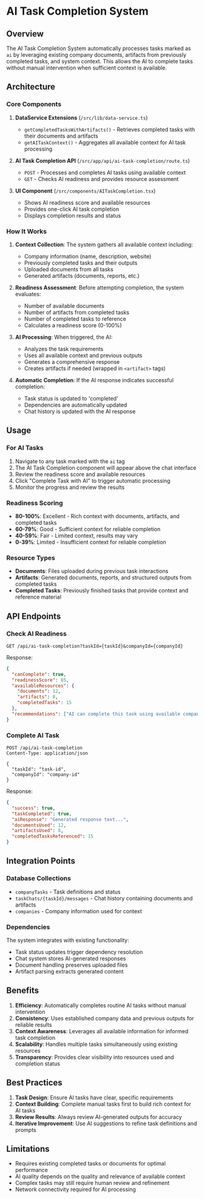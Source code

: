 # AI Task Completion System

## Overview

The AI Task Completion System automatically processes tasks marked as `ai` by leveraging existing company documents, artifacts from previously completed tasks, and system context. This allows the AI to complete tasks without manual intervention when sufficient context is available.

## Architecture

### Core Components

1. **DataService Extensions** (`/src/lib/data-service.ts`)
   - `getCompletedTasksWithArtifacts()` - Retrieves completed tasks with their documents and artifacts
   - `getAITaskContext()` - Aggregates all available context for AI task processing

2. **AI Task Completion API** (`/src/app/api/ai-task-completion/route.ts`)
   - `POST` - Processes and completes AI tasks using available context
   - `GET` - Checks AI readiness and provides resource assessment

3. **UI Component** (`/src/components/AITaskCompletion.tsx`)
   - Shows AI readiness score and available resources
   - Provides one-click AI task completion
   - Displays completion results and status

### How It Works

1. **Context Collection**: The system gathers all available context including:
   - Company information (name, description, website)
   - Previously completed tasks and their outputs
   - Uploaded documents from all tasks
   - Generated artifacts (documents, reports, etc.)

2. **Readiness Assessment**: Before attempting completion, the system evaluates:
   - Number of available documents
   - Number of artifacts from completed tasks
   - Number of completed tasks to reference
   - Calculates a readiness score (0-100%)

3. **AI Processing**: When triggered, the AI:
   - Analyzes the task requirements
   - Uses all available context and previous outputs
   - Generates a comprehensive response
   - Creates artifacts if needed (wrapped in `<artifact>` tags)

4. **Automatic Completion**: If the AI response indicates successful completion:
   - Task status is updated to 'completed'
   - Dependencies are automatically updated
   - Chat history is updated with the AI response

## Usage

### For AI Tasks

1. Navigate to any task marked with the `ai` tag
2. The AI Task Completion component will appear above the chat interface
3. Review the readiness score and available resources
4. Click "Complete Task with AI" to trigger automatic processing
5. Monitor the progress and review the results

### Readiness Scoring

- **80-100%**: Excellent - Rich context with documents, artifacts, and completed tasks
- **60-79%**: Good - Sufficient context for reliable completion
- **40-59%**: Fair - Limited context, results may vary
- **0-39%**: Limited - Insufficient context for reliable completion

### Resource Types

- **Documents**: Files uploaded during previous task interactions
- **Artifacts**: Generated documents, reports, and structured outputs from completed tasks
- **Completed Tasks**: Previously finished tasks that provide context and reference material

## API Endpoints

### Check AI Readiness
```http
GET /api/ai-task-completion?taskId={taskId}&companyId={companyId}
```

Response:
```json
{
  "canComplete": true,
  "readinessScore": 85,
  "availableResources": {
    "documents": 12,
    "artifacts": 8,
    "completedTasks": 15
  },
  "recommendations": ["AI can complete this task using available company data"]
}
```

### Complete AI Task
```http
POST /api/ai-task-completion
Content-Type: application/json

{
  "taskId": "task-id",
  "companyId": "company-id"
}
```

Response:
```json
{
  "success": true,
  "taskCompleted": true,
  "aiResponse": "Generated response text...",
  "documentsUsed": 12,
  "artifactsUsed": 8,
  "completedTasksReferenced": 15
}
```

## Integration Points

### Database Collections

- `companyTasks` - Task definitions and status
- `taskChats/{taskId}/messages` - Chat history containing documents and artifacts
- `companies` - Company information used for context

### Dependencies

The system integrates with existing functionality:
- Task status updates trigger dependency resolution
- Chat system stores AI-generated responses
- Document handling preserves uploaded files
- Artifact parsing extracts generated content

## Benefits

1. **Efficiency**: Automatically completes routine AI tasks without manual intervention
2. **Consistency**: Uses established company data and previous outputs for reliable results
3. **Context Awareness**: Leverages all available information for informed task completion
4. **Scalability**: Handles multiple tasks simultaneously using existing resources
5. **Transparency**: Provides clear visibility into resources used and completion status

## Best Practices

1. **Task Design**: Ensure AI tasks have clear, specific requirements
2. **Context Building**: Complete manual tasks first to build rich context for AI tasks
3. **Review Results**: Always review AI-generated outputs for accuracy
4. **Iterative Improvement**: Use AI suggestions to refine task definitions and prompts

## Limitations

- Requires existing completed tasks or documents for optimal performance
- AI quality depends on the quality and relevance of available context
- Complex tasks may still require human review and refinement
- Network connectivity required for AI processing